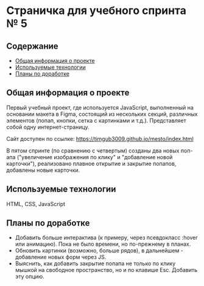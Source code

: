 # Страничка для учебного спринта № 5

## Содержание
* [Общая информация о проекте](#общая-информация-о-проекте)
* [Используемые технологии](#используемые-технологии)
* [Планы по доработке](#планы-по-доработке)

## Общая информация о проекте
Первый учебный проект, где используется JavaScript, выполненный на основании макета в Figma, состоящий из нескольких секций, различных элементов (попап, кнопки, сетка с картинками и т.д.). Представляет собой одну интернет-страницу.

Сайт доступен по ссылке: https://timgub3009.github.io/mesto/index.html

В пятом спринте (по сравнению с четвертым) созданы два новых поп-апа ("увеличение изображения по клику" и "добавление новой карточки"), реализовано плавное открытие и закрытие попапов, добавлены новые карточки.

## Используемые технологии
HTML, CSS, JavaScript

## Планы по доработке
* Добавить больше интерактива (к примеру, через псевдокласс :hover или анимацию). Пока не было времени, но по-прежнему в планах.
* Обновить картинки (возможно, больше рядов), в дальнейшем - добавление новых форм через JS.
* Выяснить, как добавить закрытие попапа не только по клику мышкой на свободное пространство, но и по клавише Esc. Добавить эту опцию.
